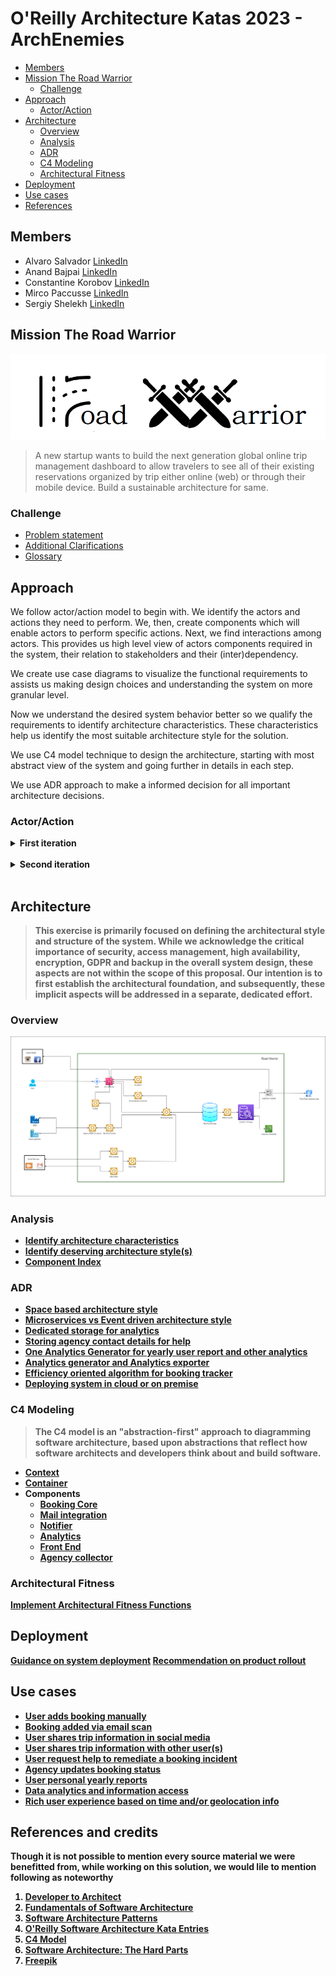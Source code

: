 # O'Reilly Architecture Katas 2023 - ArchEnemies



<!-- vim-markdown-toc GFM -->

* [Members](#members)
* [Mission The Road Warrior](#mission-the-road-warrior)
  * [Challenge](#challenge)
* [Approach](#approach)
  * [Actor/Action](#actoraction)
* [Architecture](#architecture)
  * [Overview](#overview)
  * [Analysis](#analysis)
  * [ADR](#adr)
  * [C4 Modeling](#c4-modeling)
  * [Architectural Fitness](#architectural-fitness)
* [Deployment](#deployment)
* [Use cases](#use-cases)
* [References](#references)

<!-- vim-markdown-toc -->


## Members

- Alvaro Salvador [LinkedIn](https://www.linkedin.com/in/alvarorafael/)
- Anand Bajpai [LinkedIn](https://www.linkedin.com/in/bajpai-anand)
- Constantine Korobov [LinkedIn](https://www.linkedin.com/in/ckorobov/)
- Mirco Paccusse [LinkedIn](https://www.linkedin.com/in/mirco-paccusse-97525012/)
- Sergiy Shelekh [LinkedIn](https://www.linkedin.com/in/proxitrone/)

## Mission The Road Warrior

![](/assets/logo_road_warrior.png)

>A new startup wants to build the next generation global online trip management dashboard to allow travelers to see all of their existing reservations organized by trip either online (web) or through their mobile device. Build a sustainable architecture for same.


### Challenge

- [Problem statement](./doc/problem.md)
- [Additional Clarifications](./doc/clarification.md)
- [Glossary](./doc/glossary.md)

## Approach

We follow actor/action model to begin with. We identify the actors and actions they need to perform. We, then, create components which will enable actors to perform specific actions. Next, we find interactions among actors. This provides us high level view of actors components required in the system, their relation to stakeholders and their (inter)dependency.

We create use case diagrams to visualize the functional requirements to assists us making design choices and understanding the system on more granular level.

Now we understand the desired system behavior better so we qualify the requirements to identify architecture characteristics. These characteristics help us identify the most suitable architecture style for the solution.

We use C4 model technique to design the architecture, starting with most abstract view of the system and going further in details in each step.

We use ADR approach to make a informed decision for all important architecture decisions.

### Actor/Action

<details><summary><b>First iteration<b></summary>

![](./doc/approach/actor_action_base.png)

</details><br>

<details><summary><b>Second iteration</b></summary>

![](./doc/approach/actor-action.svg)

</details><br>



## Architecture

>This exercise is primarily focused on defining the architectural style and structure of the system. While we acknowledge the critical importance of **security**, **access management**, **high availability**, **encryption**, **GDPR** and **backup** in the overall system design, these aspects are not within the scope of this proposal. Our intention is to first establish the architectural foundation, and subsequently, these implicit aspects will be addressed in a separate, dedicated effort.

### Overview

![](./doc/arch/road-warrior-highlevel.drawio.png)

### Analysis

- [Identify architecture characteristics](./doc/arch-char.md)
- [Identify deserving architecture style(s)](./doc/arch-style.md)
- [Component Index](./doc/components.md)

### ADR

- [Space based architecture style](/doc/adr/0001-arch-style-space-based.md)
- [Microservices vs Event driven architecture style](/doc/adr/0002-arch-style-microservices-vs-event-driven.md)
- [Dedicated storage for analytics](/doc/adr/0003-dedicated-db-for-analytics-usage.md)
- [Storing agency contact details for help](/doc/adr/0004-store-agency-contact-for-help.md)
- [One Analytics Generator for yearly user report and other analytics](/doc/adr/0005-data-reporter-and-analytics-generator.md)
- [Analytics generator and Analytics exporter](/doc/adr/0006-analytics-generator-and-analytics-exporter.md)
- [Efficiency oriented algorithm for booking tracker](/doc/adr/0007-efficient-oriented-algorithm-for-booking-tracker.md)
- [Deploying system in cloud or on premise](/doc/adr/0008-deploying-system-in-cloud-or-on-premise.md)

### C4 Modeling

> The C4 model is an "abstraction-first" approach to diagramming software architecture, based upon abstractions that reflect how software architects and developers think about and build software.

* [Context](doc/c4/context.md)
* [Container](doc/c4/container.md)
* Components
  * [Booking Core](doc/c4/component-booking-core.md)
  * [Mail integration](doc/c4/component-mail-integration.md)
  * [Notifier](doc/c4/component-notifier.md)
  * [Analytics](doc/c4/component-analytics.md)
  * [Front End](doc/c4/component-front-end.md)
  * [Agency collector](./doc/c4/component-collector-agencies.md)

### Architectural Fitness

[Implement Architectural Fitness Functions](./doc/arch-fitness.md)

## Deployment

[Guidance on system deployment](./doc/deployment.md)
[Recommendation on product rollout](./doc/rollout.md)

## Use cases

- [User adds booking manually](./doc/use_cases/user_add_booking_manually.md)
- [Booking added via email scan](./doc/use_cases/booking_added_via_email_scan.md)
- [User shares trip information in social media](./doc/use_cases/user_share_trip_on_social_media.md)
- [User shares trip information with other user(s) ](./doc/use_cases/user_share_with_other_user.md)
- [User request help to remediate a booking incident](./doc/use_cases/user_request_help.md)
- [Agency updates booking status](./doc/use_cases/agency_updates_booking_status.md)
- [User personal yearly reports](./doc/use_cases/user_yearly_report.md)
- [Data analytics and information access](/doc/use_cases/analytics_and_reporting.md)
- [Rich user experience based on time and/or geolocation info](./doc/use_cases/rich_user_experience.md)

## References and credits

Though it is not possible to mention every source material we were benefitted from, while working on this solution, we would lile to mention following as noteworthy

1. [Developer to Architect](https://www.developertoarchitect.com/)
2. [Fundamentals of Software Architecture](https://www.oreilly.com/library/view/fundamentals-of-software/9781492043447/)
3. [Software Architecture Patterns](https://www.oreilly.com/library/view/software-architecture-patterns/9781491971437/)
4. [O'Reilly Software Architecture Kata Entries](https://github.com/tekiegirl/SoftwareArchitectureResources/blob/main/Resources/OReillyKata.md)
5. [C4 Model](https://c4model.com/)
6. [Software Architecture: The Hard Parts](https://learning.oreilly.com/library/view/software-architecture-the/9781492086888/)
7. [Freepik](https://www.freepik.com/)
